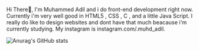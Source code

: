 Hi There👋,
I'm Muhammed Adil and i do front-end development right now. Currently i'm very well good in HTML5 , CSS , C , and a little Java Script. I really do like to design websites and dont have that much beacause i'm currently studying. My instagram is instagram.com/.muhd_adil. 


![Anurag's GitHub stats](https://github-readme-stats.vercel.app/api?username=MuhdAdil&show_icons=true&theme=radical)
